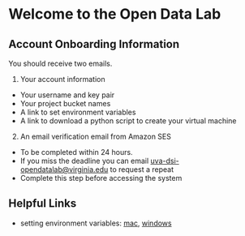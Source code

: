 # Welcome to the Open Data Lab

## Account Onboarding Information
You should receive two emails.

1. Your account information
  * Your username and key pair
  * Your project bucket names
  * A link to set environment variables
  * A link to download a python script to create your virtual machine
  
2. An email verification email from Amazon SES
  * To be completed within 24 hours.
  * If you miss the deadline you can email uva-dsi-opendatalab@virginia.edu to request a repeat
  * Complete this step before accessing the system
  
  
## Helpful Links
* setting environment variables: [mac](https://www.google.com/search?safe=off&rlz=1C5CHFA_enUS690US690&ei=TgylW7z8CuWJggeNxoLoBw&q=set+environment+variable+mac&oq=set+environment+variable+mac&gs_l=psy-ab.3..0l10.2071.3133..3289...0.0..0.67.321.5......0....1..gws-wiz.......0i71j35i39j0i67j0i20i263j0i20i264.L-aPKkdaGsc), [windows](https://www.google.com/search?safe=off&rlz=1C5CHFA_enUS690US690&ei=UgylW_31Fqil_Qbnz4ewBg&q=set+environment+variable+windows&oq=set+environment+variable+windows&gs_l=psy-ab.3..0l10.46478.47134..47231...0.0..0.76.502.7......0....1..gws-wiz.......0i71j0i67j0i20i263.ziWMeCbRIQY)
